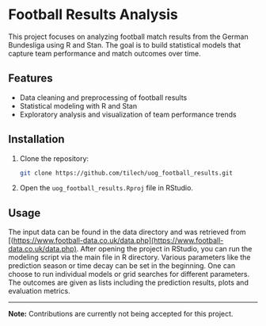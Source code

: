 # Football Results Analysis

This project focuses on analyzing football match results from the German Bundesliga using R and Stan. The goal is to build statistical models that capture team performance and match outcomes over time.

## Features

- Data cleaning and preprocessing of football results
- Statistical modeling with R and Stan
- Exploratory analysis and visualization of team performance trends

## Installation

1. Clone the repository:
   ```bash
   git clone https://github.com/tilech/uog_football_results.git
   ```
2. Open the `uog_football_results.Rproj` file in RStudio.

## Usage

The input data can be found in the data directory and was retrieved from [(https://www.football-data.co.uk/data.php](https://www.football-data.co.uk/data.php). After opening the project in RStudio, you can run the modeling script via the main file in R directory.
Various parameters like the prediction season or time decay can be set in the beginning.
One can choose to run individual models or grid searches for different parameters.
The outcomes are given as lists including the prediction results, plots and evaluation metrics.

---
**Note:** Contributions are currently not being accepted for this project.

